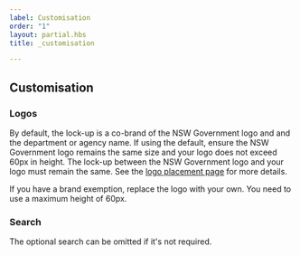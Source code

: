 ```yaml
---
label: Customisation
order: "1"
layout: partial.hbs
title: _customisation

---
```

## Customisation

### Logos

By default, the lock-up is a co-brand of the NSW Government logo and and the department or agency name. If using the default, ensure the NSW Government logo remains the same size and your logo does not exceed 60px in height. The lock-up between the NSW Government logo and your logo must remain the same. See the [logo placement page](https://www.digital.nsw.gov.au/digital-design-system/style/logo) for more details.

If you have a brand exemption, replace the logo with your own. You need to use a maximum height of 60px.

### Search

The optional search can be omitted if it's not required.